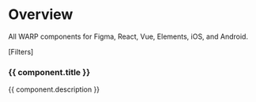 <script setup>
const components = import.meta.glob('./*/data.json', { eager: true })
const baseUrl = import.meta.env.BASE_URL

const componentData = Object.keys(components).map(path => {
 return ({
  ...components[path].default, // component data from JSON
  href: `${baseUrl}components/${path.replace('/data.json', '')}`
})});

</script>

# Overview
All WARP components for Figma, React, Vue, Elements, iOS, and Android.

[Filters]

<cards>
  <card v-for="component in componentData" :key="component.title"
    :imgurl="component.image.src" :imgalt="component.image.alt">
    <h3 class="h4 m-0! mb-8! text-m!">{{ component.title }}</h3>
    <p class="m-0! text-s">{{ component.description }}</p>
  </card>
</cards>
